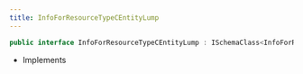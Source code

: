 ```yaml
---
title: InfoForResourceTypeCEntityLump
---
```


```csharp
public interface InfoForResourceTypeCEntityLump : ISchemaClass<InfoForResourceTypeCEntityLump>, ISchemaField, ISchemaClass, INativeHandle
```

- Implements

